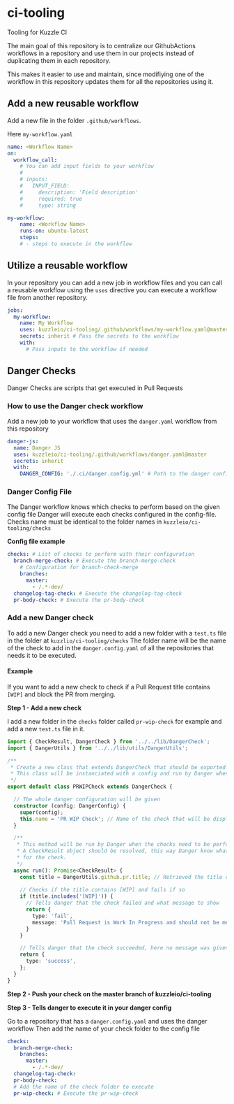 # ci-tooling
Tooling for Kuzzle CI

The main goal of this repository is to centralize our GithubActions workflows in a repository and use them in our
projects instead of duplicating them in each repository.

This makes it easier to use and maintain, since modifiying one of the workflow in this repository updates them for all
the repositories using it.

## Add a new reusable workflow

Add a new file in the folder `.github/workflows`.

Here `my-workflow.yaml`

```yaml
name: <Workflow Name>
on:
  workflow_call:
    # You can add input fields to your workflow
    # 
    # inputs:
    #   INPUT_FIELD:
    #     description: 'Field description'
    #     required: true
    #     type: string

my-workflow:
    name: <Workflow Name>
    runs-on: ubuntu-latest
    steps:
    # - steps to execute in the workflow
```

## Utilize a reusable workflow 

In your repository you can add a new job in workflow files and you can call a reusable workflow
using the `uses` directive you can execute a workflow file from another repository.

```yaml
jobs:
  my-workflow:
    name: My Workflow
    uses: kuzzleio/ci-tooling/.github/workflows/my-workflow.yaml@master # Execute the workflow from the ci-tooling repository
    secrets: inherit # Pass the secrets to the workflow
    with:
      # Pass inputs to the workflow if needed
```

## Danger Checks

Danger Checks are scripts that get executed in Pull Requests

### How to use the Danger check workflow

Add a new job to your workflow that uses the `danger.yaml` workflow from this repository

```yaml
danger-js:
  name: Danger JS
  uses: kuzzleio/ci-tooling/.github/workflows/danger.yaml@master
  secrets: inherit
  with:
    DANGER_CONFIG: './.ci/danger.config.yml' # Path to the danger config to use (The file must be in the repository that calls the danger workflow)
```

### Danger Config File

The Danger workflow knows which checks to perform based on the given config file
Danger will execute each checks configured in the config-file.
Checks name must be identical to the folder names in `kuzzleio/ci-tooling/checks`

**Config file example**
```yaml
checks: # List of checks to perform with their configuration
  branch-merge-check: # Execute the branch-merge-check
    # Configuration for branch-check-merge
    branches:
      master:
        - /.*-dev/
  changelog-tag-check: # Execute the changelog-tag-check
  pr-body-check: # Execute the pr-body-check
```

### Add a new Danger check

To add a new Danger check you need to add a new folder with a `test.ts` file in the folder at `kuzzlio/ci-tooling/checks`
The folder name will be the name of the check to add in the `danger.config.yaml` of all the repositories that needs it to be executed.

#### Example
If you want to add a new check to check if a Pull Request title contains `[WIP]` and block the PR from merging.

**Step 1 - Add a new check**

I add a new folder in the `checks` folder called `pr-wip-check` for example and add a new `test.ts` file in it.

```ts
import { CheckResult, DangerCheck } from '../../lib/DangerCheck';
import { DangerUtils } from '../../lib/utils/DangerUtils';

/**
 * Create a new class that extends DangerCheck that should be exported by default
 * This class will be instanciated with a config and run by Danger when needed
 */
export default class PRWIPCheck extends DangerCheck {

  // The whole danger configuration will be given
  constructor (config: DangerConfig) {
    super(config);
    this.name = 'PR WIP Check'; // Name of the check that will be displayed
  }

  /**
   * This method will be run by Danger when the checks need to be performed
   * A CheckResult object should be resolved, this way Danger know what to output
   * for the check.
   */
  async run(): Promise<CheckResult> {
    const title = DangerUtils.github.pr.title; // Retrieved the title of the PR
    
    // Checks if the title contains [WIP] and fails if so
    if (title.includes('[WIP]')) {
      // Tells danger that the check failed and what message to show
      return {
        type: 'fail',
        message: 'Pull Request is Work In Progress and should not be merged'
      }
    }

    // Tells danger that the check succeeded, here no message was given but you could have given it one to show.
    return {
      type: 'success',
    };
  }
}
```

**Step 2 - Push your check on the master branch of kuzzleio/ci-tooling**

**Step 3 - Tells danger to execute it in your danger config**

Go to a repository that has a `danger.config.yaml` and uses the danger workflow
Then add the name of your check folder to the config file

```yaml
checks:
  branch-merge-check:
    branches:
      master:
        - /.*-dev/
  changelog-tag-check:
  pr-body-check:
  # Add the name of the check folder to execute
  pr-wip-check: # Execute the pr-wip-check
```